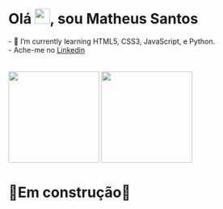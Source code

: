 <h1 align="left">Olá <img src="https://raw.githubusercontent.com/kaueMarques/kaueMarques/master/hi.gif" width="30px">, sou Matheus Santos</h1>
- 🌱 I’m currently learning HTML5, CSS3, JavaScript, e Python. <br>
- Ache-me no <a href="https://www.linkedin.com/in/matheus-santos-0b8822228/" color="#2e77d0"> Linkedin <a> 
	
	
<br>
	


<br>
<div style="display: inline-block"><br>
	<img height="180em" src="https://github-readme-stats.vercel.app/api?username=Math1290&show_icons=true&theme=dark&include_all_commits=true&count_private=true"/>
	<img margin-left="2em" height="180em" src="https://github-readme-stats.vercel.app/api/top-langs/?username=Math1290&layout=compact&langs_count=7&theme=dark"/>
	</div>
 <h1>🚧Em construção🚧</h1>
